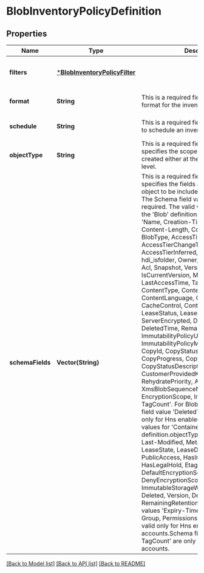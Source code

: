 # BlobInventoryPolicyDefinition


## Properties
Name | Type | Description | Notes
------------ | ------------- | ------------- | -------------
**filters** | [***BlobInventoryPolicyFilter**](BlobInventoryPolicyFilter.md) |  | [optional] [default to nothing]
**format** | **String** | This is a required field, it specifies the format for the inventory files. | [default to nothing]
**schedule** | **String** | This is a required field. This field is used to schedule an inventory formation. | [default to nothing]
**objectType** | **String** | This is a required field. This field specifies the scope of the inventory created either at the blob or container level. | [default to nothing]
**schemaFields** | **Vector{String}** | This is a required field. This field specifies the fields and properties of the object to be included in the inventory. The Schema field value &#39;Name&#39; is always required. The valid values for this field for the &#39;Blob&#39; definition.objectType include &#39;Name, Creation-Time, Last-Modified, Content-Length, Content-MD5, BlobType, AccessTier, AccessTierChangeTime, AccessTierInferred, Tags, Expiry-Time, hdi_isfolder, Owner, Group, Permissions, Acl, Snapshot, VersionId, IsCurrentVersion, Metadata, LastAccessTime, Tags, Etag, ContentType, ContentEncoding, ContentLanguage, ContentCRC64, CacheControl, ContentDisposition, LeaseStatus, LeaseState, LeaseDuration, ServerEncrypted, Deleted, DeletionId, DeletedTime, RemainingRetentionDays, ImmutabilityPolicyUntilDate, ImmutabilityPolicyMode, LegalHold, CopyId, CopyStatus, CopySource, CopyProgress, CopyCompletionTime, CopyStatusDescription, CustomerProvidedKeySha256, RehydratePriority, ArchiveStatus, XmsBlobSequenceNumber, EncryptionScope, IncrementalCopy, TagCount&#39;. For Blob object type schema field value &#39;DeletedTime&#39; is applicable only for Hns enabled accounts. The valid values for &#39;Container&#39; definition.objectType include &#39;Name, Last-Modified, Metadata, LeaseStatus, LeaseState, LeaseDuration, PublicAccess, HasImmutabilityPolicy, HasLegalHold, Etag, DefaultEncryptionScope, DenyEncryptionScopeOverride, ImmutableStorageWithVersioningEnabled, Deleted, Version, DeletedTime, RemainingRetentionDays&#39;. Schema field values &#39;Expiry-Time, hdi_isfolder, Owner, Group, Permissions, Acl, DeletionId&#39; are valid only for Hns enabled accounts.Schema field values &#39;Tags, TagCount&#39; are only valid for Non-Hns accounts. | [default to nothing]


[[Back to Model list]](../README.md#models) [[Back to API list]](../README.md#api-endpoints) [[Back to README]](../README.md)


